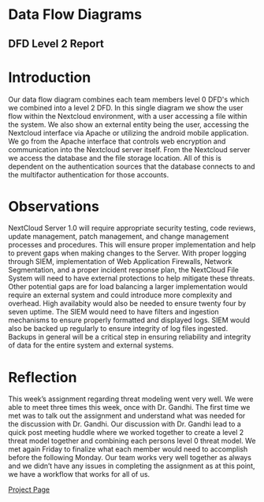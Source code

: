 # Data Flow Diagrams  

## DFD Level 2 Report

# Introduction
Our data flow diagram combines each team members level 0 DFD's which we combined into a level 2 DFD. In this single diagram we show the user flow within the Nextcloud environment, with a user accessing a file within the system. We also show an external entity being the user, accessing the Nextcloud interface via Apache or utilizing the android mobile application. We go from the Apache interface that controls web encryption and communication into the Nextcloud server itself. From the Nextcloud server we access the database and the file storage location. All of this is dependent on the authentication sources that the database connects to and the multifactor authentication for those accounts.

# Observations  
NextCloud Server 1.0 will require appropriate security testing, code reviews, update management, patch management, and change management processes and procedures. This will ensure proper implementation and help to prevent gaps when making changes to the Server. With proper logging through SIEM, implementation of Web Application Firewalls, Network Segmentation, and a proper incident response plan, the NextCloud File System will need to have external protections to help mitigate these threats. Other potential gaps are for load balancing a larger implementation would require an external system and could introduce more complexity and overhead.  High availabity would also be needed to ensure twenty four by seven uptime. The SIEM would need to have filters and ingestion mechanisms to ensure properly formatted and displayed logs. SIEM would also be backed up regularly to ensure integrity of log files ingested. Backups in general will be a critical step in ensuring reliability and integrity of data for the entire system and external systems. 

# Reflection  
This week’s assignment regarding threat modeling went very well.  We were able to meet three times this week, once with Dr. Gandhi. The first time we met was to talk out the assignment and understand what was needed for the discussion with Dr. Gandhi.  Our discussion with Dr. Gandhi lead to a quick post meeting huddle where we worked together to create a level 2 threat model together and combining each persons level 0 threat model.  We met again Friday to finalize what each member would need to accomplish before the following Monday. Our team works very well together as always and we didn’t have any issues in completing the assignment as at this point, we have a workflow that works for all of us.  

[Project Page](https://github.com/users/Hinrichsta/projects/2)
